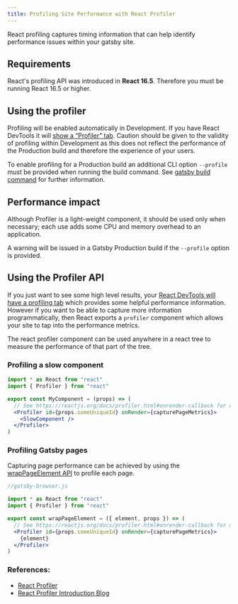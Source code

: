 ```yaml
---
title: Profiling Site Performance with React Profiler
---
```


React profiling captures timing information that can help identify performance issues within your gatsby site.

## Requirements

React's profiling API was introduced in **React 16.5**. Therefore you must be running React 16.5 or higher.

## Using the profiler

Profiling will be enabled automatically in Development. If you have React DevTools it will [show a “Profiler” tab](https://reactjs.org/blog/2018/09/10/introducing-the-react-profiler.html#profiling-an-application). Caution should be given to the validity of profiling within Development as this does not reflect the performance of the Production build and therefore the experience of your users.

To enable profiling for a Production build an additional CLI option `--profile` must be provided when running the build command. See [gatsby build command](/docs/gatsby-cli/#options-1) for further information.

## Performance impact

Although Profiler is a light-weight component, it should be used only when necessary; each use adds some CPU and memory overhead to an application.

A warning will be issued in a Gatsby Production build if the `--profile` option is provided.

## Using the Profiler API

If you just want to see some high level results, your [React DevTools will have a profiling tab](https://reactjs.org/blog/2018/09/10/introducing-the-react-profiler.html#profiling-an-application) which provides some helpful performance information. However if you want to be able to capture more information programmatically, then React exports a `profiler` component which allows your site to tap into the performance metrics.

The react profiler component can be used anywhere in a react tree to measure the performance of that part of the tree.

### Profiling a slow component

```jsx
import * as React from "react"
import { Profiler } from "react"

export const MyComponent = (props) => (
  // See https://reactjs.org/docs/profiler.html#onrender-callback for onRender parameters
  <Profiler id={props.someUniqueId} onRender={capturePageMetrics}>
    <SlowComponent />
  </Profiler>
)
```

### Profiling Gatsby pages

Capturing page performance can be achieved by using the [wrapPageElement API](/docs/browser-apis/#wrapPageElement) to profile each page.

```jsx
//gatsby-browser.js

import * as React from "react"
import { Profiler } from "react"

export const wrapPageElement = ({ element, props }) => (
  // See https://reactjs.org/docs/profiler.html#onrender-callback for onRender parameters
  <Profiler id={props.someUniqueId} onRender={capturePageMetrics}>
    {element}
  </Profiler>
)
```

### References:

- [React Profiler](https://reactjs.org/docs/profiler.html)
- [React Profiler Introduction Blog](https://reactjs.org/blog/2018/09/10/introducing-the-react-profiler.html)
